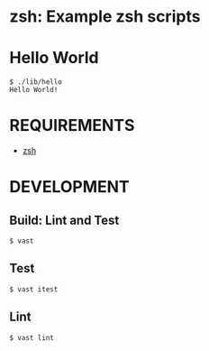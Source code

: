 # zsh: Example zsh scripts

# Hello World

```console
$ ./lib/hello
Hello World!
```

# REQUIREMENTS

* [zsh](http://www.zsh.org)

# DEVELOPMENT

## Build: Lint and Test

```console
$ vast
```

## Test

```console
$ vast itest
```

## Lint

```console
$ vast lint
```
